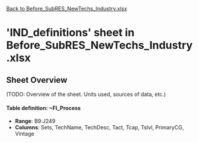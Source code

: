 [Back to Before_SubRES_NewTechs_Industry.xlsx](README.md)

# 'IND_definitions' sheet in Before_SubRES_NewTechs_Industry.xlsx

## Sheet Overview

(TODO: Overview of the sheet. Units used, sources of data, etc.)

#### Table definition: ~FI_Process
- **Range**: B9:J249
- **Columns**: Sets, TechName, TechDesc, Tact, Tcap, Tslvl, PrimaryCG, Vintage

